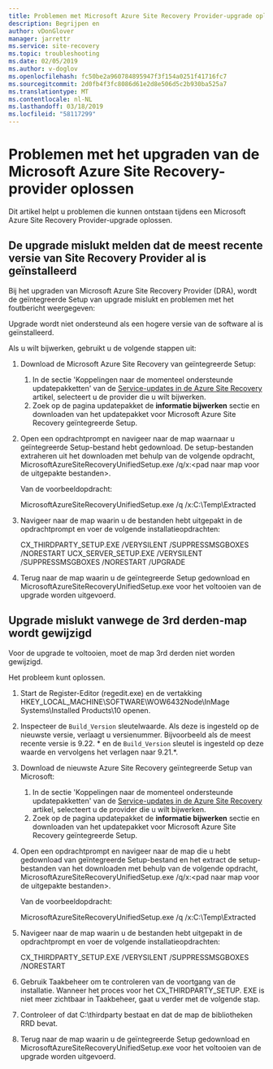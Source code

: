 ```yaml
---
title: Problemen met Microsoft Azure Site Recovery Provider-upgrade oplossen | Microsoft Docs
description: Begrijpen en
author: vDonGlover
manager: jarrettr
ms.service: site-recovery
ms.topic: troubleshooting
ms.date: 02/05/2019
ms.author: v-doglov
ms.openlocfilehash: fc50be2a960784895947f3f154a0251f41716fc7
ms.sourcegitcommit: 2d0fb4f3fc8086d61e2d8e506d5c2b930ba525a7
ms.translationtype: MT
ms.contentlocale: nl-NL
ms.lasthandoff: 03/18/2019
ms.locfileid: "58117299"
---
```

# <a name="troubleshoot-microsoft-azure-site-recovery-provider-upgrade-failures"></a>Problemen met het upgraden van de Microsoft Azure Site Recovery-provider oplossen

Dit artikel helpt u problemen die kunnen ontstaan tijdens een Microsoft Azure Site Recovery Provider-upgrade oplossen.

## <a name="the-upgrade-fails-reporting-that-the-latest-site-recovery-provider-is-already-installed"></a>De upgrade mislukt melden dat de meest recente versie van Site Recovery Provider al is geïnstalleerd

Bij het upgraden van Microsoft Azure Site Recovery Provider (DRA), wordt de geïntegreerde Setup van upgrade mislukt en problemen met het foutbericht weergegeven:

Upgrade wordt niet ondersteund als een hogere versie van de software al is geïnstalleerd.

Als u wilt bijwerken, gebruikt u de volgende stappen uit:

1. Download de Microsoft Azure Site Recovery van geïntegreerde Setup:
   1. In de sectie 'Koppelingen naar de momenteel ondersteunde updatepakketten' van de [Service-updates in de Azure Site Recovery](service-updates-how-to.md##links-to-currently-supported-update-rollups) artikel, selecteert u de provider die u wilt bijwerken.
   2. Zoek op de pagina updatepakket de **informatie bijwerken** sectie en downloaden van het updatepakket voor Microsoft Azure Site Recovery geïntegreerde Setup.

2. Open een opdrachtprompt en navigeer naar de map waarnaar u geïntegreerde Setup-bestand hebt gedownload. De setup-bestanden extraheren uit het downloaden met behulp van de volgende opdracht, MicrosoftAzureSiteRecoveryUnifiedSetup.exe /q/x:&lt;pad naar map voor de uitgepakte bestanden&gt;.
    
    Van de voorbeeldopdracht:

    MicrosoftAzureSiteRecoveryUnifiedSetup.exe /q /x:C:\Temp\Extracted

3. Navigeer naar de map waarin u de bestanden hebt uitgepakt in de opdrachtprompt en voer de volgende installatieopdrachten:
   
    CX_THIRDPARTY_SETUP.EXE /VERYSILENT /SUPPRESSMSGBOXES /NORESTART  UCX_SERVER_SETUP.EXE /VERYSILENT /SUPPRESSMSGBOXES /NORESTART /UPGRADE

1. Terug naar de map waarin u de geïntegreerde Setup gedownload en MicrosoftAzureSiteRecoveryUnifiedSetup.exe voor het voltooien van de upgrade worden uitgevoerd. 

## <a name="upgrade-failure-due-to-the-3rd-party-folder-being-renamed"></a>Upgrade mislukt vanwege de 3rd derden-map wordt gewijzigd

Voor de upgrade te voltooien, moet de map 3rd derden niet worden gewijzigd.

Het probleem kunt oplossen.

1. Start de Register-Editor (regedit.exe) en de vertakking HKEY_LOCAL_MACHINE\SOFTWARE\WOW6432Node\InMage Systems\Installed Products\10 openen.
1. Inspecteer de `Build_Version` sleutelwaarde. Als deze is ingesteld op de nieuwste versie, verlaagt u versienummer. Bijvoorbeeld als de meest recente versie is 9.22. \* en de `Build_Version` sleutel is ingesteld op deze waarde en vervolgens het verlagen naar 9.21.\*.
1. Download de nieuwste Azure Site Recovery geïntegreerde Setup van Microsoft:
   1. In de sectie 'Koppelingen naar de momenteel ondersteunde updatepakketten' van de [Service-updates in de Azure Site Recovery](service-updates-how-to.md##links-to-currently-supported-update-rollups) artikel, selecteert u de provider die u wilt bijwerken.
   2. Zoek op de pagina updatepakket de **informatie bijwerken** sectie en downloaden van het updatepakket voor Microsoft Azure Site Recovery geïntegreerde Setup.
1. Open een opdrachtprompt en navigeer naar de map die u hebt gedownload van geïntegreerde Setup-bestand en het extract de setup-bestanden van het downloaden met behulp van de volgende opdracht, MicrosoftAzureSiteRecoveryUnifiedSetup.exe /q/x:&lt;pad naar map voor de uitgepakte bestanden&gt;.

    Van de voorbeeldopdracht:

    MicrosoftAzureSiteRecoveryUnifiedSetup.exe /q /x:C:\Temp\Extracted

1. Navigeer naar de map waarin u de bestanden hebt uitgepakt in de opdrachtprompt en voer de volgende installatieopdrachten:
   
    CX_THIRDPARTY_SETUP.EXE /VERYSILENT /SUPPRESSMSGBOXES /NORESTART

1. Gebruik Taakbeheer om te controleren van de voortgang van de installatie. Wanneer het proces voor het CX_THIRDPARTY_SETUP. EXE is niet meer zichtbaar in Taakbeheer, gaat u verder met de volgende stap.
1. Controleer of dat C:\thirdparty bestaat en dat de map de bibliotheken RRD bevat.
1. Terug naar de map waarin u de geïntegreerde Setup gedownload en MicrosoftAzureSiteRecoveryUnifiedSetup.exe voor het voltooien van de upgrade worden uitgevoerd. 